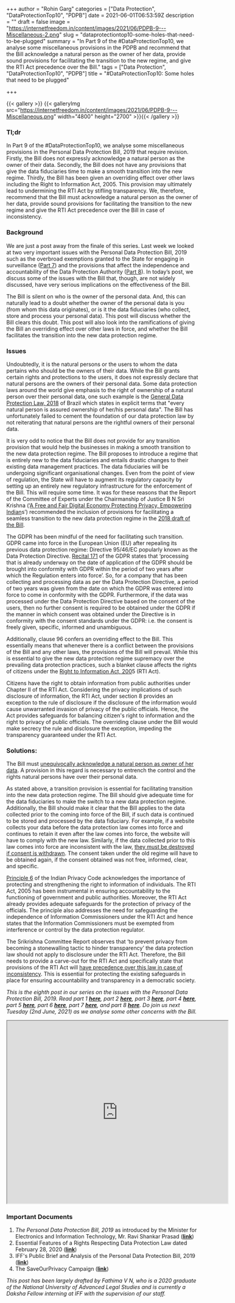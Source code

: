 +++
author = "Rohin Garg"
categories = ["Data Protection", "DataProtectionTop10", "PDPB"]
date = 2021-06-01T06:53:59Z
description = ""
draft = false
image = "https://internetfreedom.in/content/images/2021/06/PDPB-9---Miscellaneous-2.png"
slug = "dataprotectiontop10-some-holes-that-need-to-be-plugged"
summary = "In Part 9 of the #DataProtectionTop10, we analyse some miscellaneous provisions in the PDPB and recommend that the Bill acknowledge a natural person as the owner of her data, provide sound provisions for facilitating the transition to the new regime, and give the RTI Act precedence over the Bill."
tags = ["Data Protection", "DataProtectionTop10", "PDPB"]
title = "#DataProtectionTop10: Some holes that need to be plugged"

+++


{{< gallery >}}
{{< galleryImg  src="https://internetfreedom.in/content/images/2021/06/PDPB-9---Miscellaneous.png" width="4800" height="2700" >}}{{< /gallery >}}

>>>> <form><script src="https://checkout.razorpay.com/v1/payment-button.js" data-payment_button_id="pl_HLkgeWGQLMuddp" async> </script> </form>

### Tl;dr

In Part 9 of the #DataProtectionTop10, we analyse some miscellaneous provisions in the Personal Data Protection Bill, 2019 that require revision. Firstly, the Bill does not expressly acknowledge a natural person as the owner of their data. Secondly, the Bill does not have any provisions that give the data fiduciaries time to make a smooth transition into the new regime. Thirdly, the Bill has been given an overriding effect over other laws including the Right to Information Act, 2005. This provision may ultimately lead to undermining the RTI Act by stifling transparency. We, therefore, recommend that the Bill must acknowledge a natural person as the owner of her data, provide sound provisions for facilitating the transition to the new regime and give the RTI Act precedence over the Bill in case of inconsistency.

### Background

We are just a post away from the finale of this series. Last week we looked at two very important issues with the Personal Data Protection Bill, 2019 such as the overbroad exemptions granted to the State for engaging in surveillance ([Part 7](https://internetfreedom.in/dataprotectiontop10-state-security-and-surveillance/)) and the provisions that affect the independence and accountability of the Data Protection Authority ([Part 8](https://internetfreedom.in/dataprotectiontop10-on-the-importance-of-a-strong-and-independent-data-protection-authority/)).  In today’s post, we discuss some of the issues with the Bill that, though, are not widely discussed, have very serious implications on the effectiveness of the Bill.

The Bill is silent on who is the owner of the personal data. And, this can naturally lead to a doubt whether the owner of the personal data is you (from whom this data originates), or is it the data fiduciaries (who collect, store and process your personal data). This post will discuss whether the Bill clears this doubt. This post will also look into the ramifications of giving the Bill an  overriding effect over other laws in force, and whether the Bill facilitates the transition into the new data protection regime.

### Issues

Undoubtedly, it is the natural persons or the users to whom the data pertains who should be the owners of their data. While the Bill grants certain rights and protections to the users, it does not expressly declare that natural persons are the owners of their personal data. Some data protection laws around the world give emphasis to the right of ownership of a natural person over their personal data, one such example is the [General Data Protection Law, 2018](https://iapp.org/media/pdf/resource_center/Brazilian_General_Data_Protection_Law.pdf) of Brazil which states in explicit terms that "every natural person is assured ownership of her/his personal data". The Bill has unfortunately failed to cement the foundation of our data protection law by not reiterating that natural persons are the rightful owners of their personal data.

It is very odd to notice that the Bill does not provide for any transition provision that would help the businesses in making a smooth transition to the new data protection regime. The Bill proposes to introduce a regime that is entirely new to the data fiduciaries and entails drastic changes to their existing data management practices. The data fiduciaries will be undergoing significant organisational changes. Even from the point of view of regulation,  the State will have to augment its regulatory capacity by setting up an entirely new regulatory infrastructure for the enforcement of the Bill. This will require some time. It was for these reasons that the Report of the Committee of Experts under the Chairmanship of Justice B N Sri Krishna (‘[A Free and Fair Digital Economy Protecting Privacy, Empowering Indian](https://www.meity.gov.in/writereaddata/files/Data_Protection_Committee_Report.pdf)s’) recommended the inclusion of provisions for facilitating a seamless transition to the new data protection regime in the [2018 draft of the Bill](https://www.meity.gov.in/writereaddata/files/Personal_Data_Protection_Bill,2018.pdf).

The GDPR has been mindful of the need for facilitating such transition. GDPR came into force in the European Union (EU) after repealing its previous data protection regime: Directive 95/46/EC popularly known as the Data Protection Directive. [Recital 171](https://gdpr-text.com/read/recital-171/) of the GDPR states that ‘processing that is already underway on the date of application of the GDPR should be brought into conformity with GDPR within the period of two years after which the Regulation enters into force’. So, for a company that has been collecting and processing data as per the Data Protection Directive, a period of two years was given from the date on which the GDPR was entered into force to come in conformity with the GDPR. Furthermore, if the data was processed under the Data Protection Directive based on the consent of the users, then no further consent is required to be obtained under the GDPR if the manner in which consent was obtained under the Directive is in conformity with the consent standards under the  GDPR: i.e. the consent is freely given, specific, informed and unambiguous.

Additionally, clause 96 confers an overriding effect to the Bill. This essentially means that whenever there is a conflict between the provisions of the Bill and any other laws, the provisions of the Bill will prevail. While this is essential to give the new data protection regime supremacy over the prevailing data protection practices, such a blanket clause affects the rights of citizens under the [Right to Information Act, 200](https://rti.gov.in/rti-act.pdf)5 (RTI Act).

Citizens have the right to obtain information from public authorities under Chapter II of the RTI Act. Considering the privacy implications of such disclosure of information,  the RTI Act, under section 8 provides an exception to the rule of disclosure if the disclosure of the information would cause unwarranted invasion of privacy of the public officials. Hence, the Act provides safeguards for balancing citizen's right to information and the right to privacy of public officials. The overriding clause under the Bill would make secrecy the rule and disclosure the exception, impeding the transparency guaranteed under the RTI Act.

### Solutions:

The Bill must [unequivocally acknowledge a natural person as owner of her data](https://saveourprivacy.in/media/all/Brief-PDP-Bill-25.12.2020.pdf). A provision in this regard is necessary to entrench the control and the rights natural persons have over their personal data.

As stated above, a transition provision is essential for facilitating transition into the new data protection regime. The Bill should give adequate time for the data fiduciaries to make the switch to a new data protection regime. Additionally, the Bill should make it clear that the Bill applies to the data collected prior to the coming into force of the Bill, if such data is continued to be stored and processed by the data fiduciary. For example, if a website collects your data before the data protection law comes into force and continues to retain it even after the law comes into force, the website will have to comply with the new law. Similarly, if the data collected prior to this law comes into force are inconsistent with the law, [they must be destroyed if consent is withdrawn](https://saveourprivacy.in/media/all/Brief-PDP-Bill-25.12.2020.pdf). The consent taken under the old regime will have to be obtained again, if the consent obtained was not free, informed, clear, and specific.

[Principle 6](https://saveourprivacy.in/principles) of the Indian Privacy Code acknowledges the importance of protecting and strengthening the right to information of individuals. The RTI Act, 2005 has been instrumental in ensuring accountability to the functioning of government and public authorities. Moreover, the RTI Act already provides adequate safeguards for the protection of privacy of the officials. The principle also addresses the need for safeguarding the independence of Information Commissioners under the RTI Act and hence states that the Information Commissioners must be exempted from interference or control by the data protection regulator.

The Srikrishna Committee Report observes that ‘to prevent privacy from becoming a stonewalling tactic to hinder transparency’ the data protection law should not apply to disclosure under the RTI Act. Therefore, the Bill needs to provide a carve-out for the RTI Act and specifically state that provisions of the RTI Act will [have precedence over this law in case of inconsistency](https://saveourprivacy.in/media/all/Brief-PDP-Bill-25.12.2020.pdf). This is essential for protecting the existing safeguards in place for ensuring accountability and transparency in a democratic society.

_This is the eighth post in our series on the issues with the Personal Data Protection Bill, 2019. Read part 1 [**here**](https://internetfreedom.in/dataprotectiontop10-lost-in-muddled-objectives/), part 2 [**here**](https://internetfreedom.in/dataprotectiontop10-imposters-under-the-personal-data-protection-bill/), part 3 [**here**](https://internetfreedom.in/dataprotectiontop10-exceptions-to-consent-a-torn-safety-net/), part 4 [**here**](https://internetfreedom.in/dataprotectiontop10-on-the-need-to-protect/), part 5 [**here**](https://internetfreedom.in/dataprotectiontop10-voluntary-social-media-verification/), part 6 [**here**](https://internetfreedom.in/dataprotectionttop10-data-localisation-a-threat-to-free-and-open-internet/), part 7 [**here**](https://internetfreedom.in/dataprotectiontop10-state-security-and-surveillance/), and part 8 **[here](https://internetfreedom.in/dataprotectiontop10-on-the-importance-of-a-strong-and-independent-data-protection-authority/)**. Do join us next Tuesday (2nd June, 2021) as we analyse some other concerns with the Bill._

<iframe src="https://drive.google.com/file/d/1_08S7hjHPMYww92gxUy8MoXOWPjPB9tP/preview" width="580" height="480"></iframe>

### Important Documents

1. _The Personal Data Protection Bill, 2019_ as introduced by the Minister for Electronics and Information Technology, Mr. Ravi Shankar Prasad ([**link**](https://www.prsindia.org/sites/default/files/bill_files/Personal%20Data%20Protection%20Bill%2C%202019.pdf))
2. Essential Features of a Rights Respecting Data Protection Law dated February 28, 2020 ([**link**](https://internetfreedom.in/essential-features-of-a-rights-respecting-data-protection-law/))
3. IFF's Public Brief and Analysis of the Personal Data Protection Bill, 2019 ([**link**](https://saveourprivacy.in/media/all/Brief-PDP-Bill-25.12.2020.pdf))
4. The SaveOurPrivacy Campaign ([**link**](https://saveourprivacy.in/))

_This post has been largely drafted by Fathima V N, who is a 2020 graduate of the National University of Advanced Legal Studies and is currently a Daksha Fellow interning at IFF with the supervision of our staff._

> > > <form><script src="https://cdn.razorpay.com/static/widget/subscription-button.js" data-subscription_button_id="pl_HLk5qU1K35hmPH" data-button_theme="brand-color" async> </script> </form>





